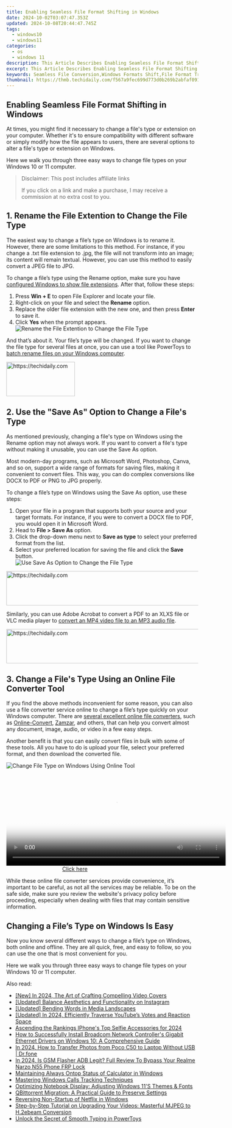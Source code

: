 ```yaml
---
title: Enabling Seamless File Format Shifting in Windows
date: 2024-10-02T03:07:47.353Z
updated: 2024-10-08T20:44:47.745Z
tags:
  - windows10
  - windows11
categories:
  - os
  - windows 11
description: This Article Describes Enabling Seamless File Format Shifting in Windows
excerpt: This Article Describes Enabling Seamless File Format Shifting in Windows
keywords: Seamless File Conversion,Windows Formats Shift,File Format Transition,Automated File Change,Dynamic File Adaptation,Integrated File Transfer,Streamlined File Exchange
thumbnail: https://thmb.techidaily.com/f567a9fec699d773d0b269b2abfaf091f129a875a6f111520a97150e50266041.jpg
---
```


## Enabling Seamless File Format Shifting in Windows

 At times, you might find it necessary to change a file's type or extension on your computer. Whether it's to ensure compatibility with different software or simply modify how the file appears to users, there are several options to alter a file's type or extension on Windows.

 Here we walk you through three easy ways to change file types on your Windows 10 or 11 computer.

>  Disclaimer: This post includes affiliate links
>
>  If you click on a link and make a purchase, I may receive a commission at no extra cost to you.
>

## 1\. Rename the File Extention to Change the File Type

 The easiest way to change a file’s type on Windows is to rename it. However, there are some limitations to this method. For instance, if you change a .txt file extension to .jpg, the file will not transform into an image; its content will remain textual. However, you can use this method to easily convert a JPEG file to JPG.

 To change a file’s type using the Rename option, make sure you have [configured Windows to show file extensions](https://www.makeuseof.com/ways-to-make-windows-10-show-file-extensions/). After that, follow these steps:

1. Press **Win + E** to open File Explorer and locate your file.
2. Right-click on your file and select the **Rename** option.
3. Replace the older file extension with the new one, and then press **Enter** to save it.
4. Click **Yes** when the prompt appears.  
![Rename the File Extention to Change the File Type](https://static1.makeuseofimages.com/wordpress/wp-content/uploads/2023/08/rename-the-file-extention-to-change-the-file-type.jpg)

 And that’s about it. Your file’s type will be changed. If you want to change the file type for several files at once, you can use a tool like PowerToys to [batch rename files on your Windows computer](https://www.makeuseof.com/batch-rename-files-powertoys-powerrename/).

<!-- affiliate ads begin -->
<a href="https://aligracehair.sjv.io/c/5597632/2135367/19272" target="_top" id="2135367">
  <img src="//a.impactradius-go.com/display-ad/19272-2135367" border="0" alt="https://techidaily.com" width="180" height="90"/>
</a>
<img height="0" width="0" src="https://aligracehair.sjv.io/i/5597632/2135367/19272" style="position:absolute;visibility:hidden;" border="0" />
<!-- affiliate ads end -->

## 2\. Use the "Save As" Option to Change a File's Type

 As mentioned previously, changing a file's type on Windows using the Rename option may not always work. If you want to convert a file's type without making it unusable, you can use the Save As option.

 Most modern-day programs, such as Microsoft Word, Photoshop, Canva, and so on, support a wide range of formats for saving files, making it convenient to convert files. This way, you can do complex conversions like DOCX to PDF or PNG to JPG properly.

 To change a file’s type on Windows using the Save As option, use these steps:

1. Open your file in a program that supports both your source and your target formats. For instance, if you were to convert a DOCX file to PDF, you would open it in Microsoft Word.
2. Head to **File > Save As** option.
3. Click the drop-down menu next to **Save as type** to select your preferred format from the list.
4. Select your preferred location for saving the file and click the **Save** button.  
![Use Save As Option to Change the File Type](https://static1.makeuseofimages.com/wordpress/wp-content/uploads/2023/08/use-save-as-option-to-change-the-file-type.jpg)

<!-- affiliate ads begin -->
<a href="https://aligracehair.sjv.io/c/5597632/2027181/19272" target="_top" id="2027181">
  <img src="//a.impactradius-go.com/display-ad/19272-2027181" border="0" alt="https://techidaily.com" width="728" height="90"/>
</a>
<img height="0" width="0" src="https://aligracehair.sjv.io/i/5597632/2027181/19272" style="position:absolute;visibility:hidden;" border="0" />
<!-- affiliate ads end -->

 Similarly, you can use Adobe Acrobat to convert a PDF to an XLXS file or VLC media player to [convert an MP4 video file to an MP3 audio file](https://www.makeuseof.com/how-to-convert-mp4-to-mp3/).

<!-- affiliate ads begin -->
<a href="https://appsumo.8odi.net/c/5597632/2105874/7443" target="_top" id="2105874">
  <img src="//a.impactradius-go.com/display-ad/7443-2105874" border="0" alt="https://techidaily.com" width="728" height="90"/>
</a>
<img height="0" width="0" src="https://appsumo.8odi.net/i/5597632/2105874/7443" style="position:absolute;visibility:hidden;" border="0" />
<!-- affiliate ads end -->

## 3\. Change a File's Type Using an Online File Converter Tool

 If you find the above methods inconvenient for some reason, you can also use a file converter service online to change a file’s type quickly on your Windows computer. There are [several excellent online file converters](https://www.makeuseof.com/tag/free-online-file-converters/), such as [Online-Convert](https://www.online-convert.com/), [Zamzar](https://www.zamzar.com/), and others, that can help you convert almost any document, image, audio, or video in a few easy steps.

 Another benefit is that you can easily convert files in bulk with some of these tools. All you have to do is upload your file, select your preferred format, and then download the converted file.

![Change File Type on Windows Using Online Tool](https://static1.makeuseofimages.com/wordpress/wp-content/uploads/2023/08/change-file-type-on-windows-using-online-tool.jpg)

<!-- affiliate ads begin -->
<span id="1983549">
					<video width="576" height="240" style="cursor:pointer"
           poster="//a.impactradius-go.com/display-clicktoplayimage/1983549.png"
           onclick="if(!this.playClicked){this.play();this.setAttribute('controls',true);this.playClicked=true;}">
	   <source src="//a.impactradius-go.com/display-ad/22993-1983549">
	   <img src="//a.impactradius-go.com/display-clicktoplayimage/1983549.png" style="border: none; height: 100%; width: 100%; object-fit: contain">
	</video>
	<div style="width:360px;text-align:center"><a href="javascript:window.open(decodeURIComponent('https%3A%2F%2Fhomestyler.sjv.io%2Fc%2F5597632%2F1983549%2F22993'), '_blank');void(0);">Click here</a></div>
</span>
<img height="0" width="0" src="https://imp.pxf.io/i/5597632/1983549/22993" style="position:absolute;visibility:hidden;" border="0" />
<!-- affiliate ads end -->

 While these online file converter services provide convenience, it’s important to be careful, as not all the services may be reliable. To be on the safe side, make sure you review the website's privacy policy before proceeding, especially when dealing with files that may contain sensitive information.

## Changing a File’s Type on Windows Is Easy

 Now you know several different ways to change a file’s type on Windows, both online and offline. They are all quick, free, and easy to follow, so you can use the one that is most convenient for you.

 Here we walk you through three easy ways to change file types on your Windows 10 or 11 computer.

<span class="atpl-alsoreadstyle">Also read:</span>
<div><ul>
<li><a href="https://youtube-blog.techidaily.com/n-2024-the-art-of-crafting-compelling-video-covers/"><u>[New] In 2024, The Art of Crafting Compelling Video Covers</u></a></li>
<li><a href="https://instagram-videos.techidaily.com/updated-balance-aesthetics-and-functionality-on-instagram/"><u>[Updated] Balance Aesthetics and Functionality on Instagram</u></a></li>
<li><a href="https://extra-lessons.techidaily.com/updated-bending-words-in-media-landscapes/"><u>[Updated] Bending Words in Media Landscapes</u></a></li>
<li><a href="https://fox-hovers.techidaily.com/updated-in-2024-efficiently-traverse-youtubes-votes-and-reaction-space/"><u>[Updated] In 2024, Efficiently Traverse YouTube’s Votes and Reaction Space</u></a></li>
<li><a href="https://extra-lessons.techidaily.com/ascending-the-rankings-iphones-top-selfie-accessories-for-2024/"><u>Ascending the Rankings IPhone's Top Selfie Accessories for 2024</u></a></li>
<li><a href="https://win-dash.techidaily.com/how-to-successfully-install-broadcom-network-controllers-gigabit-ethernet-drivers-on-windows-10-a-comprehensive-guide/"><u>How to Successfully Install Broadcom Network Controller's Gigabit Ethernet Drivers on Windows 10: A Comprehensive Guide</u></a></li>
<li><a href="https://android-transfer.techidaily.com/in-2024-how-to-transfer-photos-from-poco-c50-to-laptop-without-usb-drfone-by-drfone-transfer-from-android-transfer-from-android/"><u>In 2024, How to Transfer Photos from Poco C50 to Laptop Without USB | Dr.fone</u></a></li>
<li><a href="https://bypass-frp.techidaily.com/in-2024-is-gsm-flasher-adb-legit-full-review-to-bypass-your-realme-narzo-n55-phone-frp-lock-by-drfone-android/"><u>In 2024, Is GSM Flasher ADB Legit? Full Review To Bypass Your Realme Narzo N55 Phone FRP Lock</u></a></li>
<li><a href="https://win11-tips.techidaily.com/maintaining-always-ontop-status-of-calculator-in-windows/"><u>Maintaining Always Ontop Status of Calculator in Windows</u></a></li>
<li><a href="https://win11-tips.techidaily.com/mastering-windows-calls-tracking-techniques/"><u>Mastering Windows Calls Tracking Techniques</u></a></li>
<li><a href="https://win11-tips.techidaily.com/optimizing-notebook-display-adjusting-windows-11s-themes-and-fonts/"><u>Optimizing Notebook Display: Adjusting Windows 11'S Themes & Fonts</u></a></li>
<li><a href="https://win11-tips.techidaily.com/qbittorrent-migration-a-practical-guide-to-preserve-settings/"><u>QBittorrent Migration: A Practical Guide to Preserve Settings</u></a></li>
<li><a href="https://win11-tips.techidaily.com/reversing-non-startup-of-netflix-in-windows/"><u>Reversing Non-Startup of Netflix in Windows</u></a></li>
<li><a href="https://blog-min.techidaily.com/step-by-step-tutorial-on-upgrading-your-videos-masterful-mjpeg-to-h2ebeam-conversion/"><u>Step-by-Step Tutorial on Upgrading Your Videos: Masterful MJPEG to H.2ebeam Conversion</u></a></li>
<li><a href="https://win11-tips.techidaily.com/unlock-the-secret-of-smooth-typing-in-powertoys/"><u>Unlock the Secret of Smooth Typing in PowerToys</u></a></li>
</ul></div>

<ins class="adsbygoogle"
      style="display:block"
      data-ad-client="ca-pub-7571918770474297"
      data-ad-slot="8358498916"
      data-ad-format="auto"
      data-full-width-responsive="true"></ins>
    